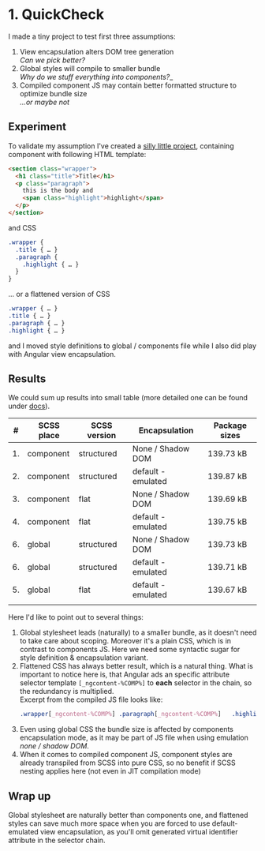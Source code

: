 # 1. QuickCheck

I made a tiny project to test first three assumptions:
1. View encapsulation alters DOM tree generation  
 _Can we pick better?_
2. Global styles will compile to smaller bundle  
 _Why do we stuff everything into components?__
3. Compiled component JS may contain better formatted structure to optimize bundle size  
 _…or maybe not_

## Experiment
To validate my assumption I've created a [silly little project](./ng-project), containing component with following
 HTML template:
```html
<section class="wrapper">
  <h1 class="title">Title</h1>
  <p class="paragraph">
    this is the body and
    <span class="highlight">highlight</span>
  </p>
</section>
```
and CSS
```scss
.wrapper {
  .title { … }
  .paragraph {
    .highlight { … }
  }
}
```
... or a flattened version of CSS 
```scss
.wrapper { … }
.title { … }
.paragraph { … }
.highlight { … }
```
and I moved style definitions to global / components file while I also did play with Angular view encapsulation.

## Results

We could sum up results into small table (more detailed one can be found under [docs](./docs/experiment-results.xlsx)).

| #   | SCSS place | SCSS version | Encapsulation      | Package sizes |
| --- | ---------- | ------------ | ------------------ | ------------- |
| 1.  | component  | structured   | None / Shadow DOM  | 139.73 kB     |
| 2.  | component  | structured   | default - emulated | 139.87 kB     |
| 3.  | component  | flat         | None / Shadow DOM  | 139.69 kB     |
| 4.  | component  | flat         | default - emulated | 139.75 kB     |
| 6.  | global     | structured   | None / Shadow DOM  | 139.73 kB     |
| 6.  | global     | structured   | default - emulated | 139.71 kB     |
| 5.  | global     | flat         | default - emulated | 139.67 kB     |
|     |

Here I'd like to point out to several things:

1. Global stylesheet leads (naturally) to a smaller bundle, as it doesn't need to take care about scoping. Moreover it's a plain CSS, which is in contrast to components JS. Here we need some syntactic sugar for style definition & encapsulation variant.
2. Flattened CSS has always better result, which is a natural thing. What is important to notice here is, that Angular ads an specific attribute selector template `[_ngcontent-%COMP%]` to **each** selector in the chain, so the redundancy is multiplied.  
   Excerpt from the compiled JS file looks like:
   ```css 
   .wrapper[_ngcontent-%COMP%] .paragraph[_ngcontent-%COMP%]   .highlight[_ngcontent-%COMP%]{text-decoration: …}
   ```
3. Even using global CSS the bundle size is affected by components encapsulation mode, as it may be part of JS file when using emulation _none / shadow DOM_.
4. When it comes to compiled component JS, component styles are already transpiled from SCSS into pure CSS, so no benefit if SCSS nesting applies here (not even in JIT compilation mode)

## Wrap up
Global stylesheet are naturally better than components one, and flattened styles can save much more space when you are forced to use default-emulated view encapsulation, as you'll omit generated virtual identifier attribute in the selector chain.